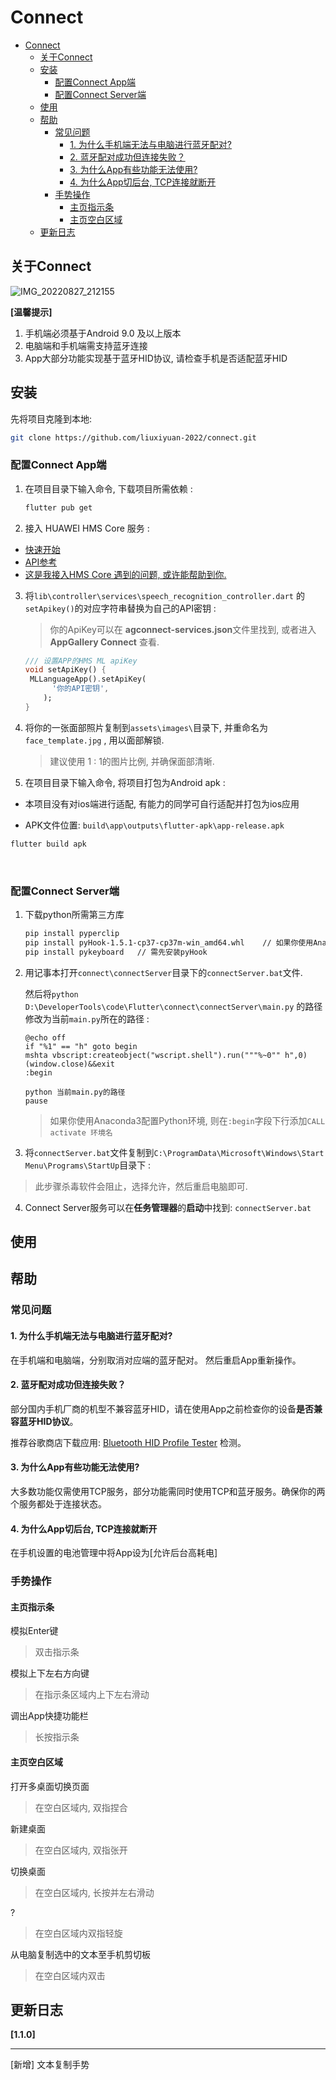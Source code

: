 # Connect



- [Connect](#connect)
  - [关于Connect](#关于connect)
  - [安装](#安装)
    - [配置Connect App端](#配置connect-app端)
    - [配置Connect Server端](#配置connect-server端)
  - [使用](#使用)
  - [帮助](#帮助)
    - [常见问题](#常见问题)
      - [1. 为什么手机端无法与电脑进行蓝牙配对?](#1-为什么手机端无法与电脑进行蓝牙配对)
      - [2. 蓝牙配对成功但连接失败？](#2-蓝牙配对成功但连接失败)
      - [3. 为什么App有些功能无法使用?](#3-为什么app有些功能无法使用)
      - [4. 为什么App切后台, TCP连接就断开](#4-为什么app切后台-tcp连接就断开)
    - [手势操作](#手势操作)
      - [主页指示条](#主页指示条)
      - [主页空白区域](#主页空白区域)
  - [更新日志](#更新日志)



## 关于Connect

![IMG_20220827_212155](https://gitee.com/liuxiyuan_2022/flutter_test/raw/master/lib/assets/imgs/202208272125829.jpg)



**[温馨提示]**

1. 手机端必须基于Android 9.0 及以上版本
2. 电脑端和手机端需支持蓝牙连接
3. App大部分功能实现基于蓝牙HID协议, 请检查手机是否适配蓝牙HID



## 安装

先将项目克隆到本地: 

```bash
git clone https://github.com/liuxiyuan-2022/connect.git
```



### 配置Connect App端

1. 在项目目录下输入命令, 下载项目所需依赖 :

   ```bash
   flutter pub get
   ```



2. 接入 HUAWEI HMS Core 服务 :

  - [快速开始](https://developer.huawei.com/consumer/en/doc/development/HMS-Plugin-Guides/prepare-dev-env-0000001052511642)
  - [API参考](https://developer.huawei.com/consumer/en/doc/development/HMS-Plugin-References/overview-0000001052975193?ha_source=hms1)
  - [这是我接入HMS Core 遇到的问题, 或许能帮助到你.](https://github.com/liuxiyuan-2022/connect/blob/main/Flutter%203.0%20%E9%9B%86%E6%88%90%20HMS%20ML%20%E5%9D%91%E7%82%B9.md)

  

3. 将`lib\controller\services\speech_recognition_controller.dart` 的`setApikey()`的对应字符串替换为自己的API密钥 :

   > 你的ApiKey可以在 **agconnect-services.json**文件里找到, 或者进入 **AppGallery Connect** 查看.

   ```dart
   /// 设置APP的HMS ML apiKey
   void setApiKey() {
   	MLLanguageApp().setApiKey(
         '你的API密钥',
       );
   }
   ```

   

4. 将你的一张面部照片复制到`assets\images\`目录下, 并重命名为`face_template.jpg` , 用以面部解锁. 

   > 建议使用 1 : 1的图片比例, 并确保面部清晰.

   

5. 在项目目录下输入命令, 将项目打包为Android apk :

  - 本项目没有对ios端进行适配, 有能力的同学可自行适配并打包为ios应用

  - APK文件位置: `build\app\outputs\flutter-apk\app-release.apk`

  ```bash
  flutter build apk
  ```

​	

### 配置Connect Server端

1. 下载python所需第三方库

   ```bash
   pip install pyperclip
   pip install pyHook‑1.5.1‑cp37‑cp37m‑win_amd64.whl	// 如果你使用Anaconda3配置环境则无需安装
   pip install pykeyboard	// 需先安装pyHook
   ```



2. 用记事本打开`connect\connectServer`目录下的`connectServer.bat`文件.

   然后将`python D:\DeveloperTools\code\Flutter\connect\connectServer\main.py` 的路径修改为当前`main.py`所在的路径 : 

	```
	@echo off
	if "%1" == "h" goto begin
	mshta vbscript:createobject("wscript.shell").run("""%~0"" h",0)			(window.close)&&exit
	:begin

	python 当前main.py的路径
	pause
	```
	
	> 如果你使用Anaconda3配置Python环境, 则在`:begin`字段下行添加`CALL activate 环境名`
	
	
	
3. 将`connectServer.bat`文件复制到`C:\ProgramData\Microsoft\Windows\Start Menu\Programs\StartUp`目录下 : 

  > 此步骤杀毒软件会阻止，选择允许，然后重启电脑即可.
  
  

4. Connect Server服务可以在**任务管理器**的**启动**中找到: `connectServer.bat`



## 使用







## 帮助

### 常见问题

#### 1. 为什么手机端无法与电脑进行蓝牙配对?

在手机端和电脑端，分别取消对应端的蓝牙配对。 然后重启App重新操作。



#### 2. 蓝牙配对成功但连接失败？

部分国内手机厂商的机型不兼容蓝牙HID，请在使用App之前检查你的设备**是否兼容蓝牙HID协议**。

推荐谷歌商店下载应用: [Bluetooth HID Profile Tester](https://play.google.com/store/apps/details?id=com.rdapps.bluetoothhidtester) 检测。



#### 3. 为什么App有些功能无法使用?

大多数功能仅需使用TCP服务，部分功能需同时使用TCP和蓝牙服务。确保你的两个服务都处于连接状态。



#### 4. 为什么App切后台, TCP连接就断开

在手机设置的电池管理中将App设为[允许后台高耗电]



### 手势操作

#### 主页指示条

模拟Enter键

> 双击指示条





模拟上下左右方向键

> 在指示条区域内上下左右滑动



调出App快捷功能栏

> 长按指示条



#### 主页空白区域

打开多桌面切换页面

> 在空白区域内, 双指捏合



新建桌面

> 在空白区域内, 双指张开



切换桌面

> 在空白区域内, 长按并左右滑动



?

> 在空白区域内双指轻旋



从电脑复制选中的文本至手机剪切板

> 在空白区域内双击





## 更新日志

**[1.1.0]**

------

[新增] 文本复制手势 


